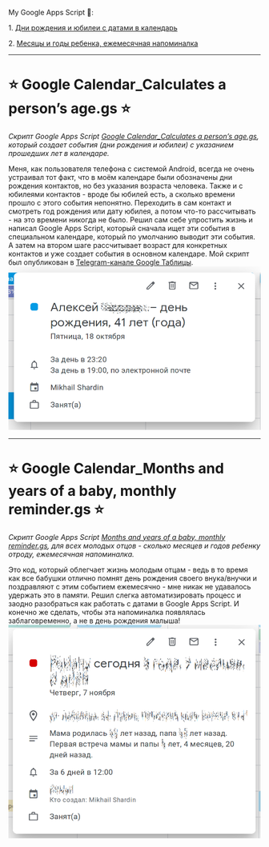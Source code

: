 My Google Apps Script :calendar::

1\. [Дни рождения и юбилеи с датами в календарь](https://github.com/empenoso/Google-Apps-Script#star-google-calendar_%D1%81alculates-a-persons-agegs-star)

2\. [Месяцы и годы ребенка, ежемесячная напоминалка](https://github.com/empenoso/Google-Apps-Script#star-google-calendar_months-and-years-of-a-baby-monthly-remindergs-star)
________
# :star: Google Calendar_Сalculates a person’s age.gs :star:
*Скрипт Google Apps Script [Google Calendar_Сalculates a person’s age.gs](/Google%20Calendar_%D0%A1alculates%20a%20person%E2%80%99s%20age.gs), который создает события (дни рождения и юбилеи) с указанием прошедших лет в календаре.*

Меня, как пользователя телефона с системой Android, всегда не очень устраивал тот факт, что в моём календаре были обозначены дни рождения контактов, но без указания возраста человека.
Также и с юбилеями контактов - вроде бы юбилей есть, а сколько времени прошло с этого события непонятно. Переходить в сам контакт и смотреть год рождения или дату юбилея, а потом что-то рассчитывать - на это времени никогда не было. Решил сам себе упростить жизнь и написал Google Apps Script, который сначала ищет эти события в специальном календаре, который по умолчанию выводит эти события. А затем на втором шаге рассчитывает возраст для конкретных контактов и уже создает события в основном календаре. Мой скрипт был опубликован в [Telegram-канале Google Таблицы](https://t.me/google_sheets/365).
![Событие в календаре](/Google%20Calendar_%D0%A1alculates%20a%20person%E2%80%99s%20age.png)
________
# :star: Google Calendar_Months and years of a baby, monthly reminder.gs :star:
*Скрипт Google Apps Script [Months and years of a baby, monthly reminder.gs](/Google%20Calendar_Months%20and%20years%20of%20a%20baby%2C%20monthly%20reminder.gs), для всех молодых отцов - сколько месяцев и годов ребенку отроду, ежемесячная напоминалка.*

Это код, который облегчает жизнь молодым отцам - ведь в то время как все бабушки отлично помнят день рождения своего внука/внучки и поздравляют с этим событием ежемесячно - мне никак не удавалось удержать это в памяти. Решил слегка автоматизировать процесс и заодно разобраться как работать с датами в Google Apps Script. И конечно же сделать, чтобы эта напоминалка появлялась заблаговременно, а не в день рождения малыша!
![Событие в календаре](/Google%20Calendar_Months%20and%20years%20of%20a%20baby%2C%20monthly%20reminder.png)
